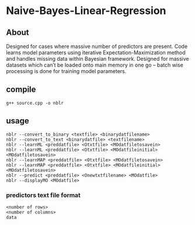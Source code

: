 # Naive-Bayes-Linear-Regression

## About
Designed for cases where massive number of predictors are present. Code learns model parameters using iterative Expectation-Maximization method and handles missing data within Bayesian framework. Designed for massive datasets which can’t be loaded onto main memory in one go – batch wise processing is done for training model parameters.

## compile
```
g++ source.cpp -o nblr
```
## usage
```
nblr --convert_to_binary <textfile> <binarydatfilename>
nblr --convert_to_text <binarydatfile> <textfilename>
nblr --learnML <preddatfile> <Otxtfile> <MOdatfiletosavein>
nblr --learnML <preddatfile> <Otxtfile> <MOdatfileinitial> <MOdatfiletosavein>
nblr --learnMAP <preddatfile> <Otxtfile> <MOdatfiletosavein>
nblr --learnMAP <preddatfile> <Otxtfile> <MOdatfileinitial> <MOdatfiletosavein>
nblr --predict <preddatfile> <Onewtxtfilename> <MOdatfile>
nblr --displayMO <MOdatfile>
```
### predictors text file format
```
<number of rows>
<number of columns>
data
```
